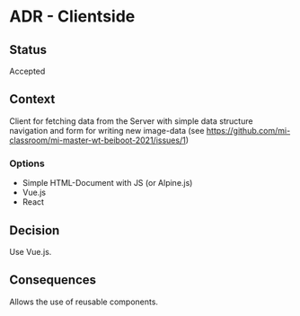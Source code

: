# ADR - Clientside

## Status

Accepted

## Context

Client for fetching data from the Server with simple data structure navigation and form for writing new image-data (see https://github.com/mi-classroom/mi-master-wt-beiboot-2021/issues/1)

### Options

- Simple HTML-Document with JS (or Alpine.js)
- Vue.js
- React

## Decision

Use Vue.js.

## Consequences

Allows the use of reusable components.
